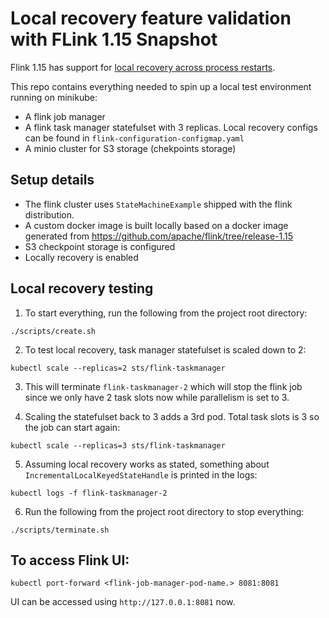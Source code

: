 # Local recovery feature validation with FLink 1.15 Snapshot
Flink 1.15 has support for [local recovery across process restarts](https://nightlies.apache.org/flink/flink-docs-master/docs/deployment/resource-providers/standalone/working_directory/#artifacts-stored-in-the-working-directory).

This repo contains everything needed to spin up a local test environment running on minikube: 
* A flink job manager
* A flink task manager statefulset with 3 replicas. Local recovery configs can be found in `flink-configuration-configmap.yaml`
* A minio cluster for S3 storage (chekpoints storage)

## Setup details
* The flink cluster uses `StateMachineExample` shipped with the flink distribution.
* A custom docker image is built locally based on a docker image generated from https://github.com/apache/flink/tree/release-1.15
* S3 checkpoint storage is configured
* Locally recovery is enabled

## Local recovery testing
1. To start everything, run the following from the project root directory:

`./scripts/create.sh`

2. To test local recovery, task manager statefulset is scaled down to 2:

`kubectl scale --replicas=2 sts/flink-taskmanager`

3. This will terminate `flink-taskmanager-2` which will stop the flink job since we only have 2 task slots now while parallelism is set to 3.

4. Scaling the statefulset back to 3 adds a 3rd pod. Total task slots is 3 so the job can start again:

`kubectl scale --replicas=3 sts/flink-taskmanager`

5. Assuming local recovery works as stated, something about `IncrementalLocalKeyedStateHandle` is printed in the logs:

`kubectl logs -f flink-taskmanager-2`

6. Run the following from the project root directory to stop everything:

`./scripts/terminate.sh`

## To access Flink UI:
`kubectl port-forward <flink-job-manager-pod-name.> 8081:8081`

UI can be accessed using `http://127.0.0.1:8081` now.
